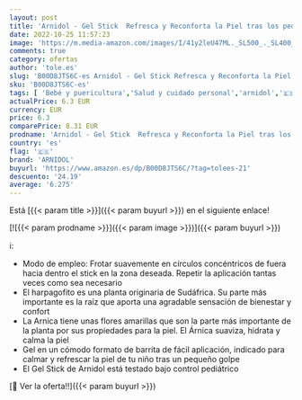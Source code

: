 ```yaml
---
layout: post
title: 'Arnidol - Gel Stick  Refresca y Reconforta la Piel tras los pequeños Golpes  para Niños - 15 g'
date: 2022-10-25 11:57:23
image: 'https://m.media-amazon.com/images/I/41y2leU47ML._SL500_._SL400_.jpg'
comments: true
category: ofertas
author: 'tole.es'
slug: 'B00D8JTS6C-es Arnidol - Gel Stick Refresca y Reconforta la Piel tras los...'
sku: 'B00D8JTS6C-es'
tags: [ 'Bebé y puericultura','Salud y cuidado personal','arnidol','🇪🇸', ]
actualPrice: 6.3 EUR
currency: EUR
price: 6.3
comparePrice: 8.31 EUR
prodname: 'Arnidol - Gel Stick  Refresca y Reconforta la Piel tras los pequeños Golpes  para Niños - 15 g'
country: 'es'
flag: '🇪🇸'
brand: 'ARNIDOL'
buyurl: 'https://www.amazon.es/dp/B00D8JTS6C/?tag=tolees-21'
descuento: '24.19'
average: '6.275'
---
```


Está [{{< param title >}}]({{< param buyurl >}}) en el siguiente enlace!

[![{{< param prodname >}}]({{< param image >}})]({{< param buyurl >}})

ℹ️:

- Modo de empleo: Frotar suavemente en círculos concéntricos de fuera hacia dentro el stick en la zona deseada. Repetir la aplicación tantas veces como sea necesario
- El harpagofito es una planta originaria de Sudáfrica. Su parte más importante es la raíz que aporta una agradable sensación de bienestar y confort
- La Arnica tiene unas flores amarillas que son la parte más importante de la planta por sus propiedades para la piel. El Árnica suaviza, hidrata y calma la piel
- Gel en un cómodo formato de barrita de fácil aplicación, indicado para calmar y refrescar la piel de tu niño tras un pequeño golpe
- El Gel Stick de Arnidol está testado bajo control pediátrico

[🛒 Ver la oferta!!]({{< param buyurl >}})
